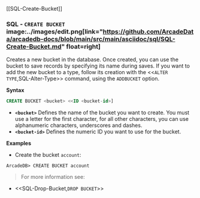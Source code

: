 [[SQL-Create-Bucket]]
### SQL - `CREATE BUCKET` image:../images/edit.png[link="https://github.com/ArcadeData/arcadedb-docs/blob/main/src/main/asciidoc/sql/SQL-Create-Bucket.md" float=right]

Creates a new bucket in the database.  Once created, you can use the bucket to save records by specifying its name during saves.  If you want to add the new bucket to a type, follow its creation with the <<`ALTER TYPE`,SQL-Alter-Type>> command, using the `ADDBUCKET` option.


**Syntax**

```sql
CREATE BUCKET <bucket> <<ID <bucket-id>]
```

- **`<bucket>`** Defines the name of the bucket you want to create.  You must use a letter for the first character, for all other characters, you can use alphanumeric characters, underscores and dashes.
- **`<bucket-id>`** Defines the numeric ID you want to use for the bucket.

**Examples**

- Create the bucket `account`:

```
ArcadeDB> CREATE BUCKET account
```

>For more information see:

- <<SQL-Drop-Bucket,`DROP BUCKET`>>
